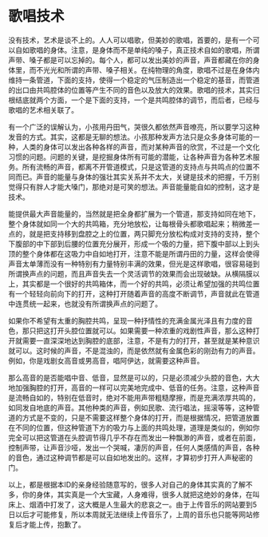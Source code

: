 歌唱技术
====

			

没有技术，艺术是谈不上的。人人可以唱歌，但美妙的歌唱，首要的，是有一个可以自如歌唱的身体。注意，是身体而不是单纯的嗓子，真正技术自如的歌唱，所谓声带、嗓子都是可以忘掉的。每个人，都可以发出美妙的声音，声音都藏在你的身体里，而不光光和所谓的声带、嗓子相关。在纯物理的角度，歌唱不过是在身体内维持一条管道，下面的支持，使得一个稳定的气压制造出一个稳定的基音，而管道的出口由共鸣腔体的位置等产生不同的音色以及放大的效果。歌唱的技术，其实归根结底就两个方面，一个是下面的支持，一个是共鸣腔体的调节，而后者，已经与歌唱的艺术相关联了。

有一个广泛的误解认为，小孩用丹田气，哭很久都依然声音嘹亮，所以要学习这种发音的方式。其实，这都是无聊的想法。小孩那种发声方法只是众多身体可能的一种，人类的身体可以发出各种各样的声音，而对某种声音的欣赏，不过是一个文化习惯的问题。问题的关键，是挖掘身体所有可能的潜能，让各种声音为各种艺术服务。所有流畅的声音，都离不开管道模式，只是这管道的支持点与共鸣点的位置不同而已。声音的能量与身体的强壮其实关系并不太大，关键是技术的把握，千万别觉得只有胖人才能大嗓门，那绝对是可笑的想法。声音能量能自如的控制，这才是技术。

能提供最大声音能量的，当然就是把全身都扩展为一个管道，那支持如同在地下，整个身体就如同一个大的共鸣箱，充分地放松，让每根骨头都歌唱起来；稍微差一点的，就是把支持移到盘腔之上的位置，两只脚充分放松构成对支持的支持，整个下腹部的中下部到后腰的位置充分展开，形成一个吸的力量，把下腹中部以上到头顶的整个身体都在这吸力中自如地打开，注意不能是所谓丹田的力量，这样会使得声音太单薄而没有一种特别有力量特别丰满的效果，但光是这样歌唱，很容易碰到所谓换声点的问题，而且声音失去一个灵活调节的效果而会出现破缺。从横隔膜以上，其实都是一个很好的共鸣箱体，而一个好的共鸣，必须让希望加强的共鸣位置有一个轻轻向前向下的打开，这种打开随着声音的高度不断调节，声音就此在管道中连贯统一起来，也就没有所谓换声点的问题了。

如果你不希望有太重的胸腔共鸣，呈现一种抒情性的充满金属光泽且有力度的音色，那只把这打开头腔位置就可以。如果需要一种浓重的戏剧性声音，那么这种打开就需要一直深深地达到胸腔的底部，注意，不是有力的打开，甚至就是某种意识就可以。这时候的声音，不是混浊的，而是依然就有金属色彩的刚劲有力的声音。例如，你是戏剧女高音或男高音，唱阿伊达，就需要这种声音。

那么高音的是否能唱中音、低音，显然是可以的，只是必须减少头腔的音色，大大地加强胸腔的打开，高音的一样可以完美地完成中、低音的任务。注意，这种声音是流畅自如的，特别在低音时，绝对不能用声带粗糙摩擦，而是充满浓厚共鸣的，如同发自地底的声音。其他种类的声音，例如民歌、流行唱法，摇滚等等，这种管道的方式是不变的，只是不需要这样整个身体的打开，而是根据情况，把管道放置在不同的位置，但这种管道下方的吸力与上面的共鸣处理，道理是类似的，例如你完全可以把这管道在头腔调节得几乎不存在而发出一种飘渺的声音，或者在前面，控制声带，让声音沙哑，发出一个哭喊，凄厉的声音，任何人类感情的声音，各种的音色，通过这种调节都是可以自如地发出的。这样，才算初步打开人声秘密的门。

以上，都是根据本ID的亲身经验随意写的，很多人对自己的身体其实真的了解不多，你的身体，其实真是一个大宝藏，人身难得，很多人就把这绝妙的身体，在叫床上、烟酒中打发了，这大概是人生最大的悲哀之一。由于上传音乐的网站要到5日以后才可能修复，所以本周就无法继续上传音乐了，上周的音乐也只能等网站修复后才能上传，抱歉了。
